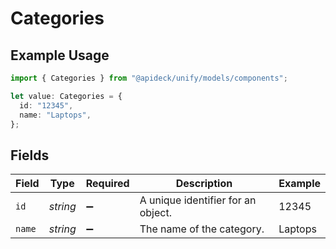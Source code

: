 # Categories

## Example Usage

```typescript
import { Categories } from "@apideck/unify/models/components";

let value: Categories = {
  id: "12345",
  name: "Laptops",
};
```

## Fields

| Field                              | Type                               | Required                           | Description                        | Example                            |
| ---------------------------------- | ---------------------------------- | ---------------------------------- | ---------------------------------- | ---------------------------------- |
| `id`                               | *string*                           | :heavy_minus_sign:                 | A unique identifier for an object. | 12345                              |
| `name`                             | *string*                           | :heavy_minus_sign:                 | The name of the category.          | Laptops                            |